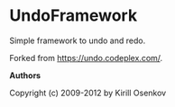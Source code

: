 UndoFramework
=============

Simple framework to undo and redo.

Forked from https://undo.codeplex.com/.

**Authors**

Copyright (c) 2009-2012 by Kirill Osenkov<br/>